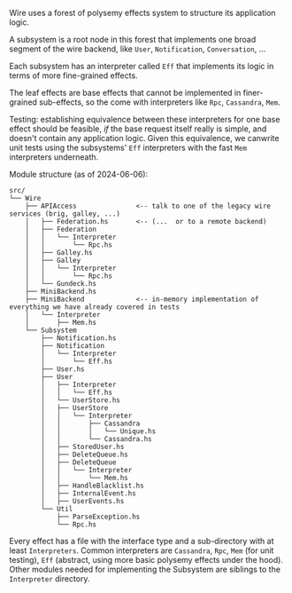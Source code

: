 Wire uses a forest of polysemy effects system to structure its application logic.

A subsystem is a root node in this forest that implements one broad
segment of the wire backend, like `User`, `Notification`,
`Conversation`, ...

Each subsystem has an interpreter called `Eff` that implements its
logic in terms of more fine-grained effects.

The leaf effects are base effects that cannot be implemented in
finer-grained sub-effects, so the come with interpreters like `Rpc`,
`Cassandra`, `Mem`.

Testing: establishing equivalence between these interpreters for one
base effect should be feasible, *if* the base request itself really is
simple, and doesn't contain any application logic.  Given this
equivalence, we canwrite unit tests using the subsystems' `Eff`
interpreters with the fast `Mem` interpreters underneath.

Module structure (as of 2024-06-06):

```
src/
└── Wire
    ├── APIAccess               <-- talk to one of the legacy wire services (brig, galley, ...)
    │   ├── Federation.hs       <-- (...  or to a remote backend)
    │   ├── Federation
    │   │   └── Interpreter
    │   │       └── Rpc.hs
    │   ├── Galley.hs
    │   ├── Galley
    │   │   └── Interpreter
    │   │       └── Rpc.hs
    │   └── Gundeck.hs
    ├── MiniBackend.hs
    ├── MiniBackend             <-- in-memory implementation of everything we have already covered in tests
    │   └── Interpreter
    │       ├── Mem.hs
    └── Subsystem
        ├── Notification.hs
        ├── Notification
        │   └── Interpreter
        │       └── Eff.hs
        ├── User.hs
        ├── User
        │   ├── Interpreter
        │   │   └── Eff.hs
        │   └── UserStore.hs
        │   ├── UserStore
        │   │   └── Interpreter
        │   │       ├── Cassandra
        │   │       │   └── Unique.hs
        │   │       └── Cassandra.hs
        │   ├── StoredUser.hs
        │   ├── DeleteQueue.hs
        │   ├── DeleteQueue
        │   │   └── Interpreter
        │   │       └── Mem.hs
        │   ├── HandleBlacklist.hs
        │   ├── InternalEvent.hs
        │   ├── UserEvents.hs
        └── Util
            ├── ParseException.hs
            └── Rpc.hs
```

Every effect has a file with the interface type and a sub-directory
with at least `Interpreters`.  Common interpreters are `Cassandra`,
`Rpc`, `Mem` (for unit testing), `Eff` (abstract, using more basic
polysemy effects under the hood).  Other modules needed for
implementing the Subsystem are siblings to the `Interpreter`
directory.
